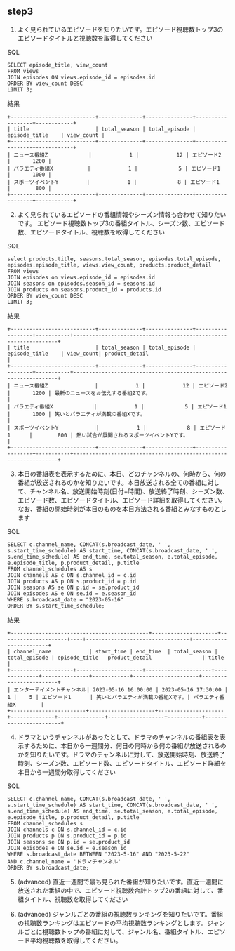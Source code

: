 ## step3
1. よく見られているエピソードを知りたいです。エピソード視聴数トップ3のエピソードタイトルと視聴数を取得してください

SQL
```
SELECT episode_title, view_count
FROM views
JOIN episodes ON views.episode_id = episodes.id
ORDER BY view_count DESC
LIMIT 3;
```
結果
```
+---------------------------+--------------+---------------+------------------+------------+
| title                     | total_season | total_episode | episode_title    | view_count |
+---------------------------+--------------+---------------+------------------+------------+
| ニュース番組Z             |            1 |            12 | エピソード2      |       1200 |
| バラエティ番組X           |            1 |             5 | エピソード1      |       1000 |
| スポーツイベントY         |            1 |             8 | エピソード1      |        800 |
+---------------------------+--------------+---------------+------------------+------------+
```

2. よく見られているエピソードの番組情報やシーズン情報も合わせて知りたいです。
エピソード視聴数トップ3の番組タイトル、シーズン数、エピソード数、エピソードタイトル、視聴数を取得してください

SQL
```
select products.title, seasons.total_season, episodes.total_episode, episodes.episode_title, views.view_count, products.product_detail
FROM views
JOIN episodes on views.episode_id = episodes.id
JOIN seasons on episodes.season_id = seasons.id
JOIN products on seasons.product_id = products.id
ORDER BY view_count DESC
LIMIT 3;
```
結果
```
+---------------------------+--------------+---------------+------------------+-----------+-----------------------------------------------------------------+
| title                     | total_season | total_episode | episode_title    | view_count| product_detail                                            |
+---------------------------+--------------+---------------+------------------+-----------+-----------------------------------------------------------------+
| ニュース番組Z               |            1 |            12 | エピソード2      |       1200 | 最新のニュースをお伝えする番組Zです。                            |
| バラエティ番組X             |            1 |             5 | エピソード1      |       1000 | 笑いとバラエティが満載の番組Xです。                              |
| スポーツイベントY            |            1 |             8 | エピソード1      |        800 | 熱い試合が展開されるスポーツイベントYです。                      |
+---------------------------+--------------+---------------+------------------+-----------+-----------------------------------------------------------------+
```

3. 本日の番組表を表示するために、本日、どのチャンネルの、何時から、何の番組が放送されるのかを知りたいです。本日放送される全ての番組に対して、チャンネル名、放送開始時刻(日付+時間)、放送終了時刻、シーズン数、エピソード数、エピソードタイトル、エピソード詳細を取得してください。なお、番組の開始時刻が本日のものを本日方法される番組とみなすものとします

SQL
```
SELECT c.channel_name, CONCAT(s.broadcast_date, ' ', s.start_time_schedule) AS start_time, CONCAT(s.broadcast_date, ' ', s.end_time_schedule) AS end_time, se.total_season, e.total_episode, e.episode_title, p.product_detail, p.title
FROM channel_schedules AS s
JOIN channels AS c ON s.channel_id = c.id
JOIN products AS p ON s.product_id = p.id
JOIN seasons AS se ON p.id = se.product_id
JOIN episodes AS e ON se.id = e.season_id
WHERE s.broadcast_date = "2023-05-16"
ORDER BY s.start_time_schedule;
```
結果
```
+--------------------------------------------+---------------------+---------------------+----+---------------------------------+------------------------+
| channel_name            | start_time | end_time  | total_season | total_episode | episode_title   product_detail                | title                  |
+--------------------+---------------------+---------------------+--------------+---------------+------------+---------------------+------------------------+
| エンターテイメントチャンネル| 2023-05-16 16:00:00 | 2023-05-16 17:30:00 |   1 |    5 | エピソード1      | 笑いとバラエティが満載の番組Xです。| バラエティ番組X        |
+------------------------+---------------------+---------------------+--------------+---------------+------------------+-----------+------------------------+
```

4. ドラマというチャンネルがあったとして、ドラマのチャンネルの番組表を表示するために、本日から一週間分、何日の何時から何の番組が放送されるのかを知りたいです。ドラマのチャンネルに対して、放送開始時刻、放送終了時刻、シーズン数、エピソード数、エピソードタイトル、エピソード詳細を本日から一週間分取得してください

SQL
```
SELECT c.channel_name, CONCAT(s.broadcast_date, ' ', s.start_time_schedule) AS start_time, CONCAT(s.broadcast_date, ' ', s.end_time_schedule) AS end_time, se.total_season, e.total_episode, e.episode_title, p.product_detail, p.title
FROM channel_schedules s
JOIN channels c ON s.channel_id = c.id
JOIN products p ON s.product_id = p.id
JOIN seasons se ON p.id = se.product_id
JOIN episodes e ON se.id = e.season_id
WHERE s.broadcast_date BETWEEN "2023-5-16" AND "2023-5-22"
AND c.channel_name = 'ドラマチャンネル'
ORDER BY s.broadcast_date;
```

5. (advanced) 直近一週間で最も見られた番組が知りたいです。直近一週間に放送された番組の中で、エピソード視聴数合計トップ2の番組に対して、番組タイトル、視聴数を取得してください


6. (advanced) ジャンルごとの番組の視聴数ランキングを知りたいです。番組の視聴数ランキングはエピソードの平均視聴数ランキングとします。ジャンルごとに視聴数トップの番組に対して、ジャンル名、番組タイトル、エピソード平均視聴数を取得してください。